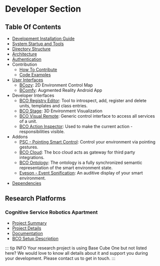 ---
---

# Developer Section

## Table Of Contents

* [Development Installation Guide](installation.md)
* [System Startup and Tools](startup-tools.md)
* [Directory Structure](directory-structure.md)
* [Architecture](architecture.md)
* [Authentication](authentication/README.md)
* Contribution
  * [How To Contribute](contribution.md)
  * [Code Examples](code-examples.md)
* [User Interfaces](ui/README.md)
  * [BCozy](ui/bcozy.md): 2D Environment Control Map 
  * [BComfy](ui/bcomfy.md): Augmented Reality Android App
* Developer Interfaces
  * [BCO Registry Editor](ui/bco-registry-editor.md): Tool to introspect, add, register and delete units, templates and class entries. 
  * [BCO Stage](https://www.techfak.uni-bielefeld.de/csra/nightly/components/pointing_smart_control.html): 3D Environment Visualization
  * [BCO Visual Remote](ui/bco-visual-remote): Generic control interface to access all services of a unit.
  * [BCO Action Inspector](ui/bco-action-inspector.md): Used to make the current action - responsibilities visible.
* Addons
  * [PSC - Pointing Smart Control](addon/bco-psc.md): Control your environment via pointing gestures.
  * [BCO Cloud](addon/bco-cloud.md): The bco cloud acts as gateway for third party integrations.
  * [BCO Ontology](addon/bco-ontology.md): The ontology is a fully synchronized semantic representation of the smart environment state.
  * [Eveson - Event Sonification](addon/bco-eveson.md): An auditive display of your smart environment.
* [Dependencies](dependencies.md)

## Research Platforms

### Cognitive Service Robotics Apartment

* [Project Summary](https://www.cit-ec.de/en/csra)
* [Project Details](https://cit-ec.de/de/cognitive-service-robotics-apartment-ambient-host)
* [Documentation](http://www.techfak.uni-bielefeld.de/techfak/csra)
* [BCO Setup Description](http://www.techfak.uni-bielefeld.de/techfak/csra/nightly/components/bco.html)

::: tip INFO
Your research project is using Base Cube One but not listed here?
We would love to know all details about it and support you during your development.
Please contact us to get in touch.
:::



